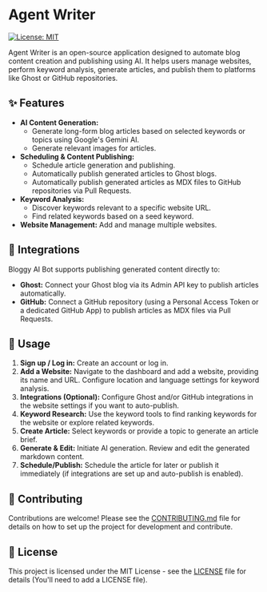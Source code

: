 # Agent Writer

[![License: MIT](https://img.shields.io/badge/License-MIT-yellow.svg)](https://opensource.org/licenses/MIT)

Agent Writer is an open-source application designed to automate blog content creation and publishing using AI. It helps users manage websites, perform keyword analysis, generate articles, and publish them to platforms like Ghost or GitHub repositories.

## ✨ Features

- **AI Content Generation:**
  - Generate long-form blog articles based on selected keywords or topics using Google's Gemini AI.
  - Generate relevant images for articles.
- **Scheduling & Content Publishing:**
  - Schedule article generation and publishing.
  - Automatically publish generated articles to Ghost blogs.
  - Automatically publish generated articles as MDX files to GitHub repositories via Pull Requests.
- **Keyword Analysis:**
  - Discover keywords relevant to a specific website URL.
  - Find related keywords based on a seed keyword.
- **Website Management:** Add and manage multiple websites.

## 🔌 Integrations

Bloggy AI Bot supports publishing generated content directly to:

- **Ghost:** Connect your Ghost blog via its Admin API key to publish articles automatically.
- **GitHub:** Connect a GitHub repository (using a Personal Access Token or a dedicated GitHub App) to publish articles as MDX files via Pull Requests.

## 🔧 Usage

1.  **Sign up / Log in:** Create an account or log in.
2.  **Add a Website:** Navigate to the dashboard and add a website, providing its name and URL. Configure location and language settings for keyword analysis.
3.  **Integrations (Optional):** Configure Ghost and/or GitHub integrations in the website settings if you want to auto-publish.
4.  **Keyword Research:** Use the keyword tools to find ranking keywords for the website or explore related keywords.
5.  **Create Article:** Select keywords or provide a topic to generate an article brief.
6.  **Generate & Edit:** Initiate AI generation. Review and edit the generated markdown content.
7.  **Schedule/Publish:** Schedule the article for later or publish it immediately (if integrations are set up and auto-publish is enabled).

## 🤝 Contributing

Contributions are welcome! Please see the [CONTRIBUTING.md](CONTRIBUTING.md) file for details on how to set up the project for development and contribute.

## 📄 License

This project is licensed under the MIT License - see the [LICENSE](LICENSE) file for details (You'll need to add a LICENSE file).
